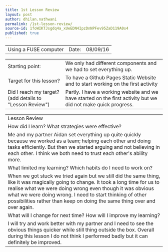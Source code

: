 ```yaml
---
title: 1st Lesson Review
layout: post
author: dhilan.nathwani
permalink: /1st-lesson-review/
source-id: 1foWIKTJsgdq4a_xUeEDN4IpzDnNPFev95ZaD119A0s4
published: true
---
```

<table>
  <tr>
      <td>Using a FUSE computer </td>
    <td>Date:</td>
    <td>08/09/16</td>
  </tr>
</table>


<table>
  <tr>
    <td>Starting point:</td>
    <td>We only had different components and we had to set everything up.  </td>
  </tr>
  <tr>
    <td>Target for this lesson?</td>
    <td>To have a Github Pages Static Website and to start working on the first activity</td>
  </tr>
  <tr>
    <td>Did I reach my target? 
(add details to "Lesson Review")</td>
    <td>Partly. I have a working website and we have started on the first activity but we did not make quick progress.</td>
  </tr>
</table>


<table>
  <tr>
    <td>Lesson Review</td>
  </tr>
  <tr>
    <td>How did I learn? What strategies were effective? </td>
  </tr>
  <tr>
    <td>Me and my partner Aidan set everything up quite quickly because we worked as a team; helping each other and doing tasks efficiently. But then we started arguing and not believing in each other. I think we both need to trust each other's ability more.</td>
  </tr>
  <tr>
    <td>What limited my learning? Which habits do I need to work on? </td>
  </tr>
  <tr>
    <td>When we got stuck we tried again but we still did the same thing, like it was magically going to change. It took a long time for us to realise what we were doing wrong even though it was obvious what we were doing wrong. I need to start thinking of other possibilities rather than keep on doing the same thing over and over again. </td>
  </tr>
  <tr>
    <td>What will I change for next time? How will I improve my learning?</td>
  </tr>
  <tr>
    <td>I will try and work better with my partner and I need to see the obvious things quicker while still thing outside the box. Overall during this lesson I do not think I performed badly but it can definitely be improved.</td>
  </tr>
</table>


